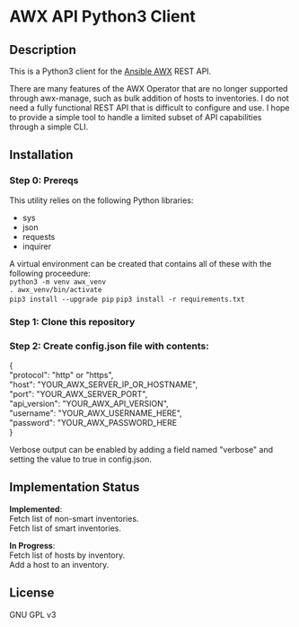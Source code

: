 # AWX API Python3 Client
## Description
This is a Python3 client for the [Ansible AWX](https://github.com/ansible/awx) REST API.

There are many features of the AWX Operator that are no longer supported through awx-manage, such as bulk addition of hosts to inventories. I do not need a fully functional REST API that is difficult to configure and use. I hope to provide a simple tool to handle a limited subset of API capabilities through a simple CLI.

## Installation
### Step 0: Prereqs
This utility relies on the following Python libraries:  
- sys  
- json
- requests
- inquirer

A virtual environment can be created that contains all of these with the following proceedure:  
`python3 -m venv awx_venv`  
`. awx_venv/bin/activate`  
`pip3 install --upgrade pip`
`pip3 install -r requirements.txt`

### Step 1: Clone this repository
### Step 2: Create config.json file with contents:
{  
    "protocol": "http" or "https",  
    "host": "YOUR_AWX_SERVER_IP_OR_HOSTNAME",  
    "port": "YOUR_AWX_SERVER_PORT",  
    "api_version": "YOUR_AWX_API_VERSION",  
    "username": "YOUR_AWX_USERNAME_HERE",  
    "password": "YOUR_AWX_PASSWORD_HERE  
}  

Verbose output can be enabled by adding a field named "verbose" and setting the value to true in config.json.

## Implementation Status
**Implemented**:  
Fetch list of non-smart inventories.  
Fetch list of smart inventories.  

**In Progress**:  
Fetch list of hosts by inventory.  
Add a host to an inventory.  

## License
GNU GPL v3
